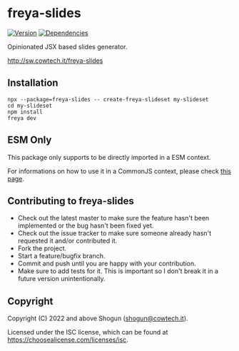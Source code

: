 # freya-slides

[![Version](https://img.shields.io/npm/v/freya-slides.svg)](https://npm.im/freya-slides)
[![Dependencies](https://img.shields.io/librariesio/release/npm/freya-slides)](https://libraries.io/npm/freya-slides)

Opinionated JSX based slides generator.

http://sw.cowtech.it/freya-slides

## Installation

```
npx --package=freya-slides -- create-freya-slideset my-slideset
cd my-slideset
npm install
freya dev
```

## ESM Only

This package only supports to be directly imported in a ESM context.

For informations on how to use it in a CommonJS context, please check [this page](https://gist.github.com/ShogunPanda/fe98fd23d77cdfb918010dbc42f4504d).

## Contributing to freya-slides

- Check out the latest master to make sure the feature hasn't been implemented or the bug hasn't been fixed yet.
- Check out the issue tracker to make sure someone already hasn't requested it and/or contributed it.
- Fork the project.
- Start a feature/bugfix branch.
- Commit and push until you are happy with your contribution.
- Make sure to add tests for it. This is important so I don't break it in a future version unintentionally.

## Copyright

Copyright (C) 2022 and above Shogun (shogun@cowtech.it).

Licensed under the ISC license, which can be found at https://choosealicense.com/licenses/isc.
